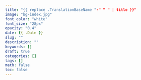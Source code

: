 ```yaml
---
title: "{{ replace .TranslationBaseName "-" " " | title }}"
image: "bg-index.jpg"
font_color: "white"
font_size: "28px"
opacity: "0.4"
date: {{ .Date }}
slug: ""
description: ""
keywords: []
draft: true
categories: []
tags: []
math: false
toc: false
---
```

